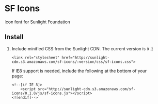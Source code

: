 # SF Icons

Icon font for Sunlight Foundation


## Install

1. Include minified CSS from the Sunlight CDN. The current version is `0.2`

    ```
    <link rel="stylesheet" href="http://sunlight-cdn.s3.amazonaws.com/sf-icons/:version/css/sf-icons.css">
    ```
    If IE8 support is needed, include the following at the bottom of your page:
    
    ```
	<!--[if IE 8]>
		<script src="http://sunlight-cdn.s3.amazonaws.com/sf-icons/0.1.0/js/sf-icons.js"></script>
	<![endif]-->
    ```
